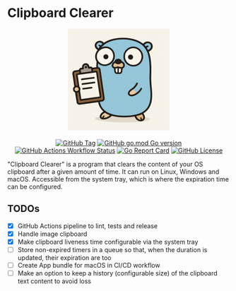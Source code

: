# Clipboard Clearer

<p align="center">
  <img src="./assets/clipboard_clearer_logo.png" alt="Go Semver Release Logo" width="230">
  <br><br>
  <a href="https://img.shields.io/github/v/tag/s0ders/clipboard-clearer?label=Version&color=bb33ff"><img alt="GitHub Tag" src="https://img.shields.io/github/v/tag/s0ders/clipboard-clearer?label=Version&color=bb33ff"></a>
  <a href="https://img.shields.io/github/go-mod/go-version/s0ders/clipboard-clearer"><img alt="GitHub go.mod Go version" src="https://img.shields.io/github/go-mod/go-version/s0ders/clipboard-clearer"></a>
  <a href="https://img.shields.io/github/actions/workflow/status/s0ders/clipboard-clearer/main.yaml?label=CI"><img alt="GitHub Actions Workflow Status" src="https://img.shields.io/github/actions/workflow/status/s0ders/clipboard-clearer/main.yaml?label=CI"></a>
  <a href="https://goreportcard.com/report/github.com/s0ders/clipboard-clearer"><img alt="Go Report Card" src="https://goreportcard.com/badge/github.com/s0ders/clipboard-clearer"></a>
  <a href="https://github.com/s0ders/go-semver-release/blob/main/LICENSE.md"><img alt="GitHub License" src="https://img.shields.io/github/license/s0ders/clipboard-clearer?label=License"></a>
</p>

"Clipboard Clearer" is a program that clears the content of your OS clipboard after a given amount of time. It can run on
 Linux, Windows and macOS. Accessible from the system tray, which is where the expiration time can be configured.

## TODOs

- [x] GitHub Actions pipeline to lint, tests and release
- [x] Handle image clipboard
- [x] Make clipboard liveness time configurable via the system tray
- [ ] Store non-expired timers in a queue so that, when the duration is updated, their expiration are too
- [ ] Create App bundle for macOS in CI/CD workflow
- [ ] Make an option to keep a history (configurable size) of the clipboard text content to avoid loss